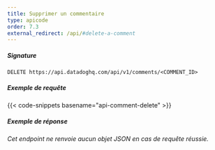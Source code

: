 ```yaml
---
title: Supprimer un commentaire
type: apicode
order: 7.3
external_redirect: /api/#delete-a-comment
---
```


##### Signature
`DELETE https://api.datadoghq.com/api/v1/comments/<COMMENT_ID>`
##### Exemple de requête
{{< code-snippets basename="api-comment-delete" >}}
##### Exemple de réponse
*Cet endpoint ne renvoie aucun objet JSON en cas de requête réussie.*

